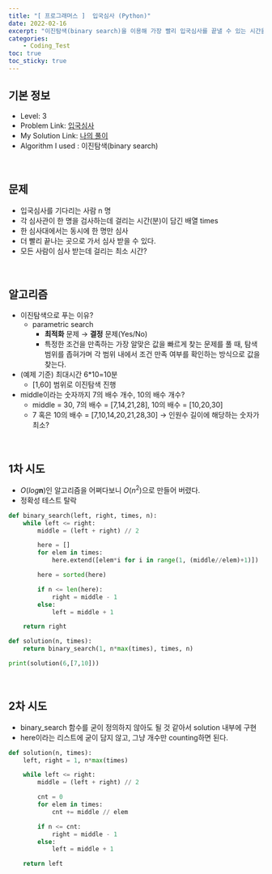 ```yaml
---
title: "[ 프로그래머스 ]  입국심사 (Python)"
date: 2022-02-16
excerpt: "이진탐색(binary search)을 이용해 가장 빨리 입국심사를 끝낼 수 있는 시간을 찾아봅시다."
categories: 
    - Coding_Test
toc: true
toc_sticky: true
---
```


## 기본 정보

- Level: 3
- Problem Link: [입국심사](https://programmers.co.kr/learn/courses/30/lessons/43238)
- My Solution Link: [나의 풀이](https://github.com/claire-1125/AlgoStudy/blob/main/Programmers/BinarySearch/Immigration.py)
- Algorithm I used : 이진탐색(binary search)

<br/>

## 문제

- 입국심사를 기다리는 사람 n 명
- 각 심사관이 한 명을 검사하는데 걸리는 시간(분)이 담긴 배열 times
- 한 심사대에서는 동시에 한 명만 심사
- 더 빨리 끝나는 곳으로 가서 심사 받을 수 있다.
- 모든 사람이 심사 받는데 걸리는 최소 시간?

<br/>

## 알고리즘

- 이진탐색으로 푸는 이유?
    - parametric search
        - **최적화** 문제 → **결정** 문제(Yes/No)
        - 특정한 조건을 만족하는 가장 알맞은 값을 빠르게 찾는 문제를 풀 때, 탐색 범위를 좁혀가며 각 범위 내에서 조건 만족 여부를 확인하는 방식으로 값을 찾는다.
- (예제 기준) 최대시간 6*10=10분
    - [1,60] 범위로 이진탐색 진행
- middle이라는 숫자까지 7의 배수 개수, 10의 배수 개수?
    - middle = 30, 7의 배수 = [7,14,21,28], 10의 배수 = [10,20,30]
    - 7 혹은 10의 배수 = [7,10,14,20,21,28,30] → 인원수 길이에 해당하는 숫자가 최소?

<br/>

## 1차 시도

- $O(log \mathbf{n})$인 알고리즘을 어쩌다보니 $O(n^2)$으로 만들어 버렸다.
- 정확성 테스트 탈락

```python
def binary_search(left, right, times, n):
    while left <= right:
        middle = (left + right) // 2

        here = []
        for elem in times:
            here.extend([elem*i for i in range(1, (middle//elem)+1)])

        here = sorted(here)

        if n <= len(here):
            right = middle - 1
        else:
            left = middle + 1

    return right

def solution(n, times):
    return binary_search(1, n*max(times), times, n)

print(solution(6,[7,10]))
```

<br/>

## 2차 시도

- binary_search 함수를 굳이 정의하지 않아도 될 것 같아서 solution 내부에 구현
- here이라는 리스트에 굳이 담지 않고, 그냥 개수만 counting하면 된다.

```python
def solution(n, times):
    left, right = 1, n*max(times)

    while left <= right:
        middle = (left + right) // 2

        cnt = 0
        for elem in times:
            cnt += middle // elem

        if n <= cnt:
            right = middle - 1
        else:
            left = middle + 1

    return left
```